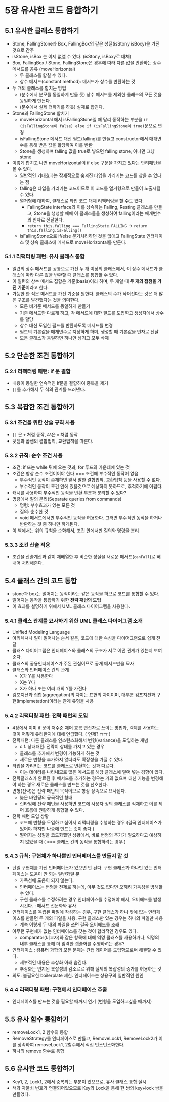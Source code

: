 # 5장 유사한 코드 융합하기

## 5.1 유사한 클래스 통합하기

- Stone, FallingStone과 Box, FallingBox의 같은 성질(isStony isBoxy)을 가진 것으로 간주
- isStone, isBox 는 이제 없앨 수 있다. (isStony, isBoxy로 대체)
- Box, FallingBox / Stone, FallingStone은 경우에 따라 다른 값을 반환하는 상수 메서드를 공유 (moveHorizontal)
  - 두 클래스를 합칠 수 있다.
  - 상수 메서드(constant method): 메서드가 상수를 반환하는 것
- 두 개의 클래스를 합치는 방법
  - (분수에서 분모를 동일하게 만들 듯) 상수 메서드를 제외한 클래스의 모든 것을 동일하게 만든다.
  - (분수에서 실제 더하기를 하듯) 실제로 합친다.
- Stone과 FallingStone 합치기
  - moveHorizontal 에서 isFallingStone일 때 달리 동작하는 부분을 `if (isFallingStone이 false) else if (isFallingStone이 true)`문으로 변경
  - isFallingStone 메서드 대신 필드(falling)를 만들고 constructor에서 매개변수를 통해 받은 값을 할당하여 이를 반환
  - Stone을 생성하며 falling 값을 true로 넣으면 falling stone, 아니면 그냥 stone
- 이렇게 합치고 나면 moveHorizontal이 if else 구문을 가지고 있다는 안티패턴을 볼 수 있다. 
  - 일반적인 기대효과는 잠재적으로 숨겨진 타입을 가리키는 코드를 찾을 수 있다는 점
  - falling은 타입을 가리키는 코드이므로 이 코드를 열거형으로 만들어 노출시킬 수 있다. 
  - 열거형에 대하여, 클래스로 타입 코드 대체 리팩터링을 할 수도 있다. 
    - FallingState interface와 이를 상속하는 Falling, Resting 클래스를 만들고, Stone을 생성할 때에 이 클래스들을 생성하여 falling이라는 매개변수의 인자로 전달한다.
    - `return this.falling === FallingState.FALLING` -> `return this.falling.isFalling()`
  - isFallingStone으로 if/else 분기처리하던 것을 없애고 FallingState 인터페이스 및 상속 클래스에 메서드로 moveHorizontal를 만든다.

### 5.1.1 리팩터링 패턴: 유사 클래스 통합

- 일련의 상수 메서드를 공통으로 가진 두 개 이상의 클래스에서, 이 상수 메서드가 클래스에 따라 다른 값을 반환할 때 클래스를 통합할 수 있다.
- 이 일련의 상수 메서드 집합은 기준(basis)이라 하며, 두 개일 때 **두 개의 접점을 가진 기준**이라고 한다.
- 가능한 한 적은 메서드를 가진 기준을 원한다. 클래스의 수가 적어진다는 것은 더 많은 구조를 발견했다는 것을 의미한다.
  - 모든 비기준 메서드를 동일하게 만들기
  - 기준 메서드만 다르게 하고, 각 메서드에 대한 필드를 도입하고 생성자에서 상수를 할당
  - 상수 대신 도입한 필드를 반환하도록 메서드를 변경
  - 필드의 기본값을 매개변수로 지정하게 하며, 생성할 때 기본값을 인자로 전달
  - 모든 클래스가 동일하면 하나만 남기고 모두 삭제

## 5.2 단순한 조건 통합하기

### 5.2.1 리팩터링 패턴: if 문 결합

- 내용이 동일한 연속적인 If문을 결합하여 중복을 제거
- `||`를 추가해서 두 식의 관계를 드러낸다.

## 5.3 복잡한 조건 통합하기

### 5.3.1 조건을 위한 산술 규칙 사용

- `||` 은 `+` 처럼 동작, `&&`은 `x` 처럼 동작
- 덧셈과 곱셈의 결합법칙, 교환법칙을 따른다.

### 5.3.2 규칙: 순수 조건 사용

- 조건: if 또는 while 뒤에 오는 것과, for 루프의 가운데에 있는 것
- 조건은 항상 순수 조건이어야 한다 === 조건에 부수적인 동작이 없음
  - 부수적인 동작이 존재하면 앞서 말한 결합법칙, 교환법칙 등을 사용할 수 없다.
  - 부수적인 동작이 조건 안에 있을것으로 예상하지 못하므로, 추적하기에 어렵다.
- 캐시를 사용하여 부수적인 동작을 반환 부분과 분리할 수 있다?
- 명령에서 질의 분리(Separate queries from commands)
  - 명령: 부수효과가 있는 모든 것
  - 질의: 순수한 것
  - void 메서드에서만 부수적인 동작을 허용한다. 그러면 부수적인 동작을 하거나 반환하는 것 중 하나만 하게된다.
- 이 책에서는 위의 규칙을 순화해서, 조건 안에서만 질의와 명령을 분리

### 5.3.3 조건 산술 적용

- 조건을 산술계산과 같이 재배열한 후 비슷한 성질을 새로운 메서드(`canFall`)로 빼내어 처리해준다.

## 5.4 클래스 간의 코드 통합

- stone과 box는 떨어지는 동작이라는 같은 동작을 하므로 코드를 통합할 수 있다.
- 떨어지는 동작을 통합하기 위한 **전략 패턴의 도입**
- 이 효과를 설명하기 위해서 UML 클래스 다이어그램을 사용한다.

### 5.4.1 클래스 관계를 묘사하기 위한 UML 클래스 다이어그램 소개

- Unified Modeling Language
- 아키텍쳐나 일이 일어나는 순서 같은, 코드에 대한 속성을 다이어그램으로 쉽게 전달
- 클래스 다이어그램은 인터페이스와 클래스의 구조가 서로 어떤 관계가 있는지 보여준다.
- 클래스의 공용인터페이스가 주된 관심이므로 공개 메서드만을 묘사
- 클래스와 인터페이스 간의 관계
  - X가 Y를 사용한다
  - X는 Y다
  - X가 하나 또는 여러 개의 Y를 가진다
- 컴포지션과 집합(aggregation)의 차이는 표현의 차이이며, 대부분 컴포지션과 구현(implemetation)이라는 관계 유형을 사용

### 5.4.2 리팩터링 패턴: 전략 패턴의 도입

- 4장에서 이미 if 문이 저수준 제어 흐름 연산자로 쓰이는 방법과, 객체를 사용하는 것이 어떻게 유리한지에 대해 언급했다. ( 언제? ㅠㅠ )
- 전략패턴: 다른 클래스를 인스턴스화해서 변형(variance)을 도입하는 개념
  - c.f. 상태패턴: 전략이 상태를 가지고 있는 경우
  - 클래스를 추가해서 변경이 가능하게 하는 것
  - 새로운 변형을 추가하지 않더라도 확장성을 가질 수 있다.
- 타입을 가리키는 코드를 클래스로 변환하는 것과 다르다.
  - 이는 데이터를 나타내므로 많은 메서드를 해당 클래스에 밀어 넣는 경향이 있다.
- 전략클래스가 완료된 후 메서드를 추가하는 경우는 거의 없으며 대신 기능을 변경해야 하는 경우 새로운 클래스를 만드는 것을 선호한다.
- 변형(전략)은 전략 패턴의 목적이므로 항상 상속으로 묘사된다. 
  - 늦은 바인딩의 궁극적인 형태
  - 런타임에 전략 패턴을 사용하면 코드에 사용자 정의 클래스를 적재하고 이를 제어 흐름에 원활하게 통합할 수 있다.
- 전략 패턴 도입 상황
  - 코드에 변형을 도입하고 싶어서 리팩터링을 수행하는 경우 (결국 인터페이스가 있어야 하지만 나중에 만드는 것이 좋다.)
  - 떨어지는 성질을 코드화했던 상황에서, 바로 변형의 추가가 필요하다고 예상하지 않았을 때 ( === 클래스 간의 동작을 통합하려는 경우 )


### 5.4.3 규칙: 구현체가 하나뿐인 인터페이스를 만들지 말 것

- 단일 구현체를 가진 인터페이스가 있으면 안 된다. 구현 클래스가 하나만 있는 인터페이스는 도움이 안 되는 일반화일 뿐
  - 가독성에 도움이 되지 않는다.
  - 인터페이스는 변형을 전제로 하는데, 아무 것도 없다면 오히려 가독성을 방해할 수 있다.
  - 구현 클래스를 수정하려는 경우 인터페이스를 수정해야 해서, 오버헤드를 발생시킨다. : 메서드 전문화와 유사
- 인터페이스를 독립된 파일에 작성하는 경우, 구현 클래스가 하나 밖에 없는 인터페이스를 만들면 두 개의 파일을 사용. 구현 클래스만 있는 경우는 하나의 파일만 사용
  - 계속 이렇게 두 배의 파일을 쓰면 결국 오버헤드를 초래
- 아무런 구현체가 없는 인터페이스를 갖는 것이 합리적인 경우도 있다.
  - comparator(비교자)와 같은 항목에 대해 익명 클래스를 사용하거나, 익명의 내부 클래스를 통해 더 엄격한 캡슐화를 수행하려는 경우? 
- 인터페이스 : 컴퓨터 과학의 모든 문제는 간접 레이어를 도입함으로써 해결할 수 있다.
  - 세부적인 내용은 추상화 아래 숨긴다.
  - 추상화는 인지된 복잡성의 감소르르 위해 실제의 복잡성의 증가를 허용하는 것
- 의도: 불필요한 boilerplate 제한. 인터페이스는 상용구의 일반적인 원인

### 5.4.4 리팩터링 패턴: 구현에서 인터페이스 추출

- 인터페이스를 만드는 것을 필요할 때까지 연기 (변형을 도입하고싶을 때까지)

## 5.5 유사 함수 통합하기

- removeLock1, 2 함수의 통합
- RemoveStrategy를 인터페이스로 만들고, RemoveLock1, RemoveLock2가 이를 상속하여 removeLock1, 2함수에서 직접 인스턴스화한다.
- 하나의 remove 함수로 통합

## 5.6 유사한 코드 통합하기

- Key1, 2, Lock1, 2에서 중복되는 부분이 있으므로, 유사 클래스 통합 실시
- 색과 자물쇠 번호가 연결되어있으므로 Key와 Lock을 통해 한 쌍의 key+lock 쌍을 만들었다.


  